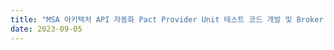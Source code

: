 ```yaml
---
title: "MSA 아키텍처 API 자동화 Pact Provider Unit 테스트 코드 개발 및 Broker Server Status 챕터4"  
date: 2023-09-05
---
```


#


